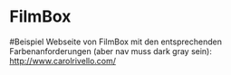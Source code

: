 # FilmBox

#Beispiel Webseite von FilmBox mit den entsprechenden Farbenanforderungen (aber nav muss dark gray sein): 
http://www.carolrivello.com/
